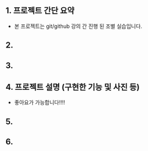 ## 1. 프로젝트 간단 요약
- 본 프로젝트는 git/github 강의 간 진행 된 조별 실습입니다.


## 2.



## 3.



## 4. 프로젝트 설명 (구현한 기능 및 사진 등)

- 좋아요가 가능합니다!!!!



## 5.



## 6.